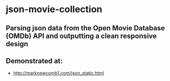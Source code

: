 # json-movie-collection
Parsing json data from the Open Movie Database (OMDb) API and outputting a clean responsive design
-----------
## Demonstrated at:
* http://marknewcomb1.com/json_static.html

